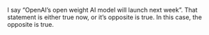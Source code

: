 I say “OpenAI’s open weight AI model will launch next week”. That statement is either true now, or it’s opposite is true. In this case, the opposite is true.